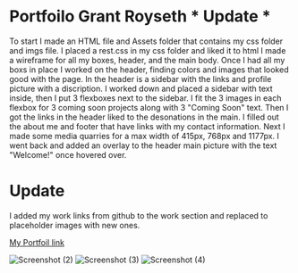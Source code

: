    # Portfoilo Grant Royseth * Update *
To start I made an HTML file and Assets folder that contains my css folder and imgs file.
I placed a rest.css in my css folder and liked it to html
I made a wireframe for all my boxes, header, and the main body.
Once I had all my boxs in place I worked on the header, finding colors and images that looked good
with the page.
In the header is a sidebar with the links and profile picture with a discription.
I worked down and placed a sidebar with text inside, then I put 3 flexboxes next to the sidebar.
I fit the 3 images in each flexbox for 3 coming soon projects along with 3 "Coming Soon" text.
Then I got the links in the header liked to the desonations in the main.
I filled out the about me and footer that have links with my contact information.
Next I made some media quarries for a max width of 415px, 768px and 1177px.
I went back and added an overlay to the header main picture with the text "Welcome!" once hovered over.
# Update
   I added my work links from github to the work section and replaced to placeholder images with new ones.
   
    

[My Portfoil link](https://groyseth.github.io/Portfoilo-GR/ "Check it out!")
    





![Screenshot (2)](https://user-images.githubusercontent.com/90479839/146094187-f6664823-d886-4f66-ad1b-f09c8fb3aba5.png)
![Screenshot (3)](https://user-images.githubusercontent.com/90479839/146094195-38228586-3d70-439d-9128-f7017e09b4e9.png)
![Screenshot (4)](https://user-images.githubusercontent.com/90479839/146094202-0e70b85a-3756-423b-a528-26c9ddc4ef09.png)

